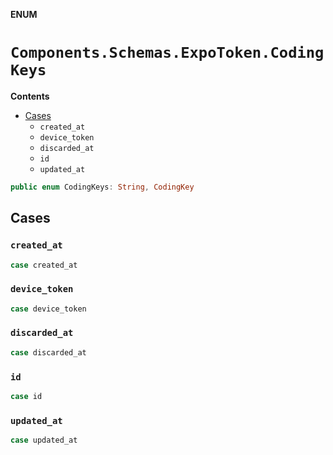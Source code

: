 **ENUM**

# `Components.Schemas.ExpoToken.CodingKeys`

**Contents**

- [Cases](#cases)
  - `created_at`
  - `device_token`
  - `discarded_at`
  - `id`
  - `updated_at`

```swift
public enum CodingKeys: String, CodingKey
```

## Cases
### `created_at`

```swift
case created_at
```

### `device_token`

```swift
case device_token
```

### `discarded_at`

```swift
case discarded_at
```

### `id`

```swift
case id
```

### `updated_at`

```swift
case updated_at
```
